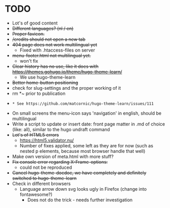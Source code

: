 # TODO

* Lot's of good content
* ~~Different languages? (nl / en)~~
* ~~Proper favicon.~~
* ~~/credits should not open a new tab~~
* ~~404 page does not work multilingual yet~~
  * Fixed with .htaccess-files on server
* ~~menu-footer.html not multilingual yet.~~
  * won't fix
* ~~Clear history has no use, like it does with https://themes.gohugo.io/theme/hugo-theme-learn/~~
  * We use hugo-theme-learn
* ~~Better home-button positioning~~
* check for slug-settings and the proper working of it
* rm *~ prior to publication
* ~~~Dynamic line under links is missing - issue seems to be in theme-[red,blue,green,spin]css~~~
  * See https://github.com/matcornic/hugo-theme-learn/issues/111
* On small screens the menu-icon says 'navigation' in english, should be multilingual
* Write a script to update or insert date: front page matter in .md of choice (like: all), similar to the hugo undraft command
* ~~Lot's of HTML5 errors~~
  * https://html5.validator.nu/
  * Number of fixes applied, some left as they are for now (such as nested p elements, because most browser handle that well)
* Make own version of meta.html with more stuff?
* ~~Fix console error regarding X-Frame-options:~~
  * could not be reproduced
* ~~Cancel hugo-theme-docdoc, we have completely and definitely switched to hugo-theme-learn~~
* Check in different browsers
  * Language arrow down svg looks ugly in Firefox (change into fontawesome?)
    * Does not do the trick - needs further investigation


